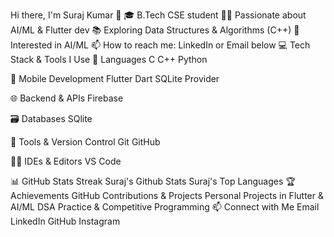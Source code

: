Hi there, I'm Suraj Kumar 👋
🎓 B.Tech CSE student
👨‍💻 Passionate about AI/ML & Flutter dev
📚 Exploring Data Structures & Algorithms (C++)
🤖 Interested in AI/ML 
📫 How to reach me: LinkedIn or Email below
💻 Tech Stack & Tools I Use
🚀 Languages
C C++ Python

📱 Mobile Development
Flutter Dart SQLite Provider

🌐 Backend & APIs
Firebase

🗃️ Databases
SQlite

🧰 Tools & Version Control
Git GitHub

🧑‍💻 IDEs & Editors
VS Code 

📊 GitHub Stats
Streak
Suraj's Github Stats Suraj's Top Languages
🏆 Achievements
GitHub Contributions & Projects
Personal Projects in Flutter & AI/ML
DSA Practice & Competitive Programming
📫 Connect with Me
Email
LinkedIn
GitHub
Instagram

